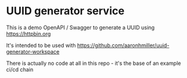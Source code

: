 # UUID generator service

This is a demo OpenAPI / Swagger to generate a UUID using https://httpbin.org

It's intended to be used with https://github.com/aaronhmiller/uuid-generator-workspace

There is actually no code at all in this repo - it's the base of an example ci/cd chain
